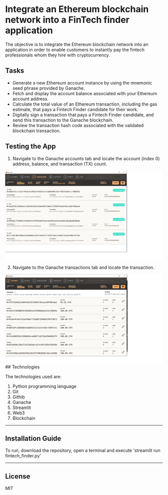 # Integrate an Ethereum blockchain network into a FinTech finder application
The objective is to integrate the Ethereum blockchain network into an application in order to enable customers to instantly pay the fintech professionals whom they hire with cryptocurrency.

## Tasks
- Generate a new Ethereum account instance by using the mnemonic seed phrase provided by Ganache.
- Fetch and display the account balance associated with your Ethereum account address.
- Calculate the total value of an Ethereum transaction, including the gas estimate, that pays a Fintech Finder candidate for their work.
- Digitally sign a transaction that pays a Fintech Finder candidate, and send this transaction to the Ganache blockchain.
- Review the transaction hash code associated with the validated blockchain transaction.

## Testing the App
 1. Navigate to the Ganache accounts tab and locate the account (index 0) address, balance, and transaction (TX) count.
   
  <img src="Images/transactions.png">

2. Navigate to the Ganache transactions tab and locate the transaction.
 
 <img src="Images/address_balance.png">
## Technologies

The technologies used are:
1. Python programming language
2. Git
3. Githib
4. Ganache
5. Streamlit
6. Web3
7. Blockchain
---

## Installation Guide

To run, download the repository, open a terminal and execute 'streamlit run fintech_finder.py'

---

## License

MIT